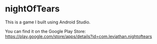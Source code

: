 # nightOfTears
This is a game I built using Android Studio.

You can find it on the Google Play Store: https://play.google.com/store/apps/details?id=com.leviathan.nightoftears
